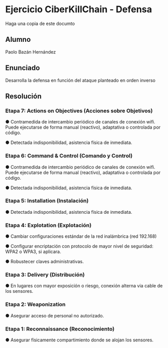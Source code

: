 # Ejercicio CiberKillChain - Defensa

Haga una copia de este documto

## Alumno

Paolo Bazán Hernández

## Enunciado

Desarrolla la defensa en función del ataque planteado en orden inverso

## Resolución

### **Etapa 7: Actions on Objectives (Acciones sobre Objetivos)**

● Contramedida de intercambio periódico de canales de conexión wifi. Puede ejecutarse de forma manual (reactivo), adaptativa o controlada por código.

● Detectada indisponibilidad, asistencia física de inmediata.

### **Etapa 6: Command & Control (Comando y Control)**

● Contramedida de intercambio periódico de canales de conexión wifi. Puede ejecutarse de forma manual (reactivo), adaptativa o controlada por código.

● Detectada indisponibilidad, asistencia física de inmediata.


### **Etapa 5: Installation (Instalación)**

● Detectada indisponibilidad, asistencia física de inmediata.

### **Etapa 4: Explotation (Explotación)**

● Cambiar configuraciones estándar de la red inalámbrica (red 192.168)

● Configurar encriptación con protocolo de mayor nivel de seguridad: WPA2 o WPA3, si aplicara.

● Robustecer claves administrativas.


### **Etapa 3: Delivery (Distribución)**

● En lugares con mayor exposición o riesgo, conexión alterna via cable de los sensores.

### **Etapa 2: Weaponization**

● Asegurar acceso de personal no autorizado.

### **Etapa 1: Reconnaissance (Reconocimiento)**

● Asegurar físicamente compartimiento donde se alojan los sensores. 

